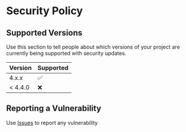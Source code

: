 # Security Policy

## Supported Versions

Use this section to tell people about which versions of your project are
currently being supported with security updates.

| Version | Supported          |
| ------- | ------------------ |
| 4.x.x   | :white_check_mark: |
| < 4.4.0 | :x:                |

## Reporting a Vulnerability

Use [Issues](https://github.com/JMousqueton/OpenCTI-Docker/issues) to report any vulnerability 
